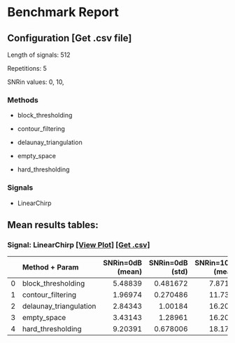 # Benchmark Report

## Configuration   [Get .csv file] 

Length of signals: 512

Repetitions: 5

SNRin values: 
0, 
10, 


### Methods  

* block_thresholding 

* contour_filtering 

* delaunay_triangulation 

* empty_space 

* hard_thresholding 

### Signals  

* LinearChirp 

## Mean results tables: 
### Signal: LinearChirp  [[View Plot]](https://jmiramont.github.io/benchmark-test/results/figures/html/plot_LinearChirp.html)    [[Get .csv]](./csv_files/results_LinearChirp.csv)
|    | Method + Param         |   SNRin=0dB (mean) |   SNRin=0dB (std) |   SNRin=10dB (mean) |   SNRin=10dB (std) |
|---:|:-----------------------|-------------------:|------------------:|--------------------:|-------------------:|
|  0 | block_thresholding     |            5.48839 |          0.481672 |             7.87122 |           0.640105 |
|  1 | contour_filtering      |            1.96974 |          0.270486 |            11.7337  |           0.167603 |
|  2 | delaunay_triangulation |            2.84343 |          1.00184  |            16.2048  |           0.409093 |
|  3 | empty_space            |            3.43143 |          1.28961  |            16.2076  |           0.590756 |
|  4 | hard_thresholding      |            9.20391 |          0.678006 |            18.1778  |           0.504933 |
